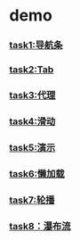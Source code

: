 # demo
###  [task1:导航条](https://yytyff.github.io/demo/jQuery/navigation/index.html)
### [task2:Tab](https://yytyff.github.io/demo/jQuery/navigation/tab/index.html)
### [task3:代理](https://yytyff.github.io/demo/jQuery/navigation/agency/index.html)
### [task4:滑动](https://yytyff.github.io/demo/jQuery/navigation/slide/index.html)
### [task5:演示](https://yytyff.github.io/demo/jQuery/navigation/small-demo/index.html)
### [task6:懒加载](https://yytyff.github.io/demo/jQuery/navigation/lazyload/index.html)
### [task7:轮播](https://yytyff.github.io/demo/jQuery/navigation/carousel/index.html)
### [task8：瀑布流](http://js.jirengu.com/ginepobeme/1)
